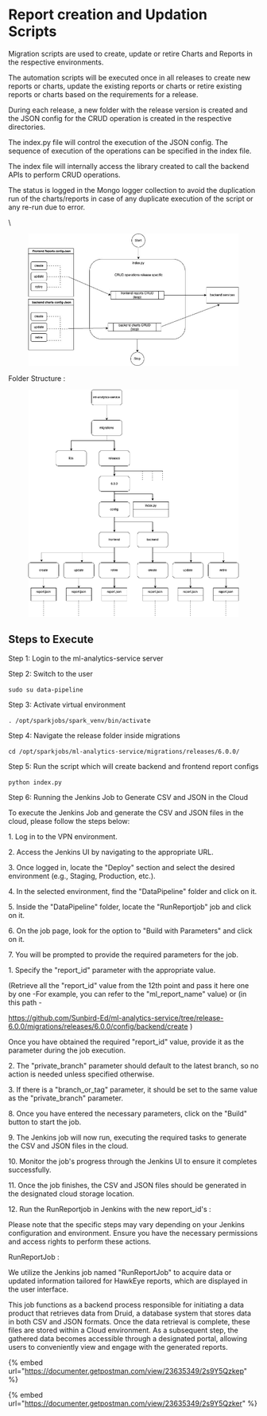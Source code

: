 # Report creation and Updation Scripts

Migration scripts are used to create, update or retire Charts and Reports in the respective environments.

The automation scripts will be executed once in all releases to create new reports or charts, update the existing reports or charts or retire existing reports or charts based on the requirements for a release.

During each release, a new folder with the release version is created and the JSON config for the CRUD operation is created in the respective directories.&#x20;

The index.py file will control the execution of the JSON config. The sequence of execution of the operations can be specified in the index file.

The index file will internally access the library created to call the backend APIs to perform CRUD operations.

The status is logged in the Mongo logger collection to avoid the duplication run of the charts/reports in case of any duplicate execution of the script or any re-run due to error.

\


<figure><img src="../../../../../.gitbook/assets/migration_scripts.jpg" alt=""><figcaption></figcaption></figure>

Folder Structure :

<figure><img src="../../../../../.gitbook/assets/migrations-folder-struct.drawio.png" alt=""><figcaption></figcaption></figure>

## Steps to Execute

Step 1: Login to the ml-analytics-service server

Step 2: Switch to the user

`sudo su data-pipeline`

Step 3: Activate virtual environment

`. /opt/sparkjobs/spark_venv/bin/activate`

Step 4: Navigate the release folder inside migrations

`cd /opt/sparkjobs/ml-analytics-service/migrations/releases/6.0.0/`

Step 5: Run the script which will create backend and frontend report configs&#x20;

`python index.py`

Step 6: Running the Jenkins Job to Generate CSV and JSON in the Cloud

To execute the Jenkins Job and generate the CSV and JSON files in the cloud, please follow the steps below:

1\. Log in to the VPN environment.

2\. Access the Jenkins UI by navigating to the appropriate URL.

3\. Once logged in, locate the "Deploy" section and select the desired environment (e.g., Staging, Production, etc.).

4\. In the selected environment, find the "DataPipeline" folder and click on it.

5\. Inside the "DataPipeline" folder, locate the "RunReportjob" job and click on it.

6\. On the job page, look for the option to "Build with Parameters" and click on it.

7\. You will be prompted to provide the required parameters for the job.   &#x20;

&#x20;       1\. Specify the "report\_id" parameter with the appropriate value.&#x20;

&#x20;           (Retrieve all the "report\_id" value from the 12th point and pass it here one by one -For example, you can refer to the "ml\_report\_name" value) or (in this path -          &#x20;

&#x20;        https://github.com/Sunbird-Ed/ml-analytics-service/tree/release-6.0.0/migrations/releases/6.0.0/config/backend/create )

&#x20;        Once you have obtained the required "report\_id" value, provide it as the parameter during the job execution.

&#x20;       2\. The "private\_branch" parameter should default to the latest branch, so no action is needed unless specified otherwise.

&#x20;       3\. If there is a "branch\_or\_tag" parameter, it should be set to the same value as the "private\_branch" parameter.

8\. Once you have entered the necessary parameters, click on the "Build" button to start the job.

9\. The Jenkins job will now run, executing the required tasks to generate the CSV and JSON files in the cloud.

10\. Monitor the job's progress through the Jenkins UI to ensure it completes successfully.

11\. Once the job finishes, the CSV and JSON files should be generated in the designated cloud storage location.

12\. Run the RunReportjob in Jenkins with the new report\_id's :

Please note that the specific steps may vary depending on your Jenkins configuration and environment. Ensure you have the necessary permissions and access rights to perform these actions.



RunReportJob :&#x20;

We utilize the Jenkins job named "RunReportJob" to acquire data or updated information tailored for HawkEye reports, which are displayed in the user interface.&#x20;

This job functions as a backend process responsible for initiating a data product that retrieves data from Druid, a database system that stores data in both CSV and JSON formats. Once the data retrieval is complete, these files are stored within a Cloud environment. As a subsequent step, the gathered data becomes accessible through a designated portal, allowing users to conveniently view and engage with the generated reports.

{% embed url="https://documenter.getpostman.com/view/23635349/2s9Y5Qzkep" %}

{% embed url="https://documenter.getpostman.com/view/23635349/2s9Y5Qzker" %}
